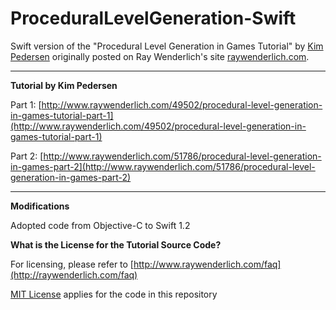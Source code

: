 # ProceduralLevelGeneration-Swift
Swift version of the "Procedural Level Generation in Games Tutorial" by [Kim Pedersen](https://twitter.com/@twofly3) originally posted on Ray Wenderlich's site [raywenderlich.com](http://www.raywenderlich.com/).

---
**Tutorial by Kim Pedersen**

Part 1: [http://www.raywenderlich.com/49502/procedural-level-generation-in-games-tutorial-part-1](http://www.raywenderlich.com/49502/procedural-level-generation-in-games-tutorial-part-1)

Part 2: [http://www.raywenderlich.com/51786/procedural-level-generation-in-games-part-2](http://www.raywenderlich.com/51786/procedural-level-generation-in-games-part-2)

---
**Modifications**

Adopted code from Objective-C to Swift 1.2

**What is the License for the Tutorial Source Code?**

For licensing, please refer to [http://www.raywenderlich.com/faq](http://raywenderlich.com/faq)

[MIT License](http://opensource.org/licenses/MIT) applies for the code in this repository
